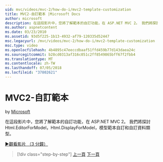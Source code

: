 ```yaml
---
uid: mvc/videos/mvc-2/how-do-i/mvc2-template-customization
title: MVC2-自訂範本 |Microsoft Docs
author: microsoft
description: 在這段影片中，您將了解範本的自訂功能，在 ASP.NET MVC 2。 我們將探討 Html.EditorForModel Html.DisplayForModel、 模型 Templ...
ms.author: aspnetcontent
ms.date: 03/23/2010
ms.assetid: 93d5f225-1b13-4932-af79-120335d52447
msc.legacyurl: /mvc/videos/mvc-2/how-do-i/mvc2-template-customization
msc.type: video
ms.openlocfilehash: 4b4895c47eeccdbaaf51ffd459b77d143daea24c
ms.sourcegitcommit: b28cd0313af316c051c2ff8549865bff67f2fbb4
ms.translationtype: MT
ms.contentlocale: zh-TW
ms.lasthandoff: 07/05/2018
ms.locfileid: "37802621"
---
```

<a name="mvc2---template-customization"></a>MVC2-自訂範本
====================
by [Microsoft](https://github.com/microsoft)

在這段影片中，您將了解範本的自訂功能，在 ASP.NET MVC 2。 我們將探討 Html.EditorForModel，Html.DisplayForModel，模型範本自訂和自訂資料類型。

[&#9654;觀看影片 （3 分鐘）](https://channel9.msdn.com/Blogs/ASP-NET-Site-Videos/mvc2-template-customization)

> [!div class="step-by-step"]
> [上一頁](mvc2-model-validation.md)
> [下一頁](aspnet-mvc-2-areas.md)
